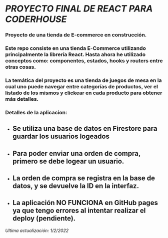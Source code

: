 # *PROYECTO FINAL DE REACT PARA CODERHOUSE*

### Proyecto de una tienda de E-commerce en construcción.

### Este repo consiste en una tienda E-Commerce utilizando principalmente la librería React. Hasta ahora he utilizado conceptos como: componentes, estados, hooks y routers entre otras cosas.
### La temática del proyecto es una tienda de juegos de mesa en la cual uno puede navegar entre categorías de productos, ver el listado de los mismos y clickear en cada producto para obtener más detalles.

### Detalles de la aplicacion: 
  * ## Se utiliza una base de datos en Firestore para guardar los usuarios logeados
  * ## Para poder enviar una orden de compra, primero se debe logear un usuario.
  * ## La orden de compra se registra en la base de datos, y se devuelve la ID en la interfaz.
  * ## La aplicación NO FUNCIONA en GitHub pages ya que tengo errores al intentar realizar el deploy (pendiente).

_Ultima actualización: 1/2/2022_